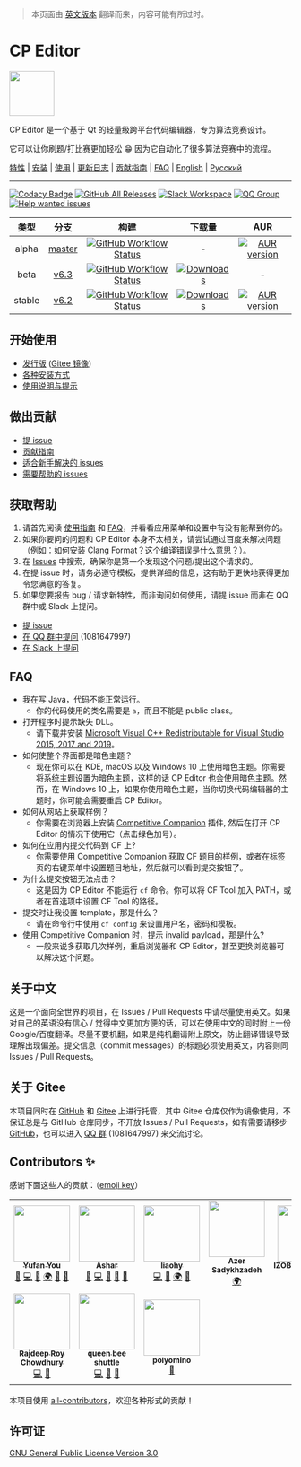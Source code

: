 > 本页面由 [英文版本](README.md) 翻译而来，内容可能有所过时。

# CP Editor

<img src=assets/icon.ico height="80" width="80">

CP Editor 是一个基于 Qt 的轻量级跨平台代码编辑器，专为算法竞赛设计。

它可以让你刷题/打比赛更加轻松 :grin: 因为它自动化了很多算法竞赛中的流程。

[特性](https://cpeditor.github.io/) | [安装](doc/INSTALL_zh-CN.md) | [使用](doc/MANUAL_zh-CN.md) | [更新日志](doc/CHANGELOG.md) | [贡献指南](CONTRIBUTING_zh-CN.md) | [FAQ](#faq) | [English](README.md) | [Русский](README_ru-RU.md)

---

[![Codacy Badge](https://api.codacy.com/project/badge/Grade/ce0f297f31f74485b0d340949d08d605)](https://www.codacy.com/gh/cpeditor/cpeditor)
[![GitHub All Releases](https://img.shields.io/github/downloads/cpeditor/cpeditor/total?label=downloads%40all)](https://github.com/cpeditor/cpeditor/releases)
[![Slack Workspace](https://img.shields.io/badge/join-slack-success)](https://join.slack.com/t/cpeditor/shared_invite/zt-dke1v9xd-zr~QeXJhCzbM9FFOjx6sMA)
[![QQ Group](https://img.shields.io/badge/join-QQ%20chat-success)](https://jq.qq.com/?_wv=1027&k=50eq8yF)
[![Help wanted issues](https://img.shields.io/github/issues/cpeditor/cpeditor/help%20wanted)](https://github.com/cpeditor/cpeditor/issues?q=is%3Aissue+is%3Aopen+label%3A%22help+wanted%22)
<!-- ALL-CONTRIBUTORS-BADGE:START - Do not remove or modify this section --><!-- ALL-CONTRIBUTORS-BADGE:END -->

|  类型  |                            分支                            |                                                                                                        构建                                                                                                        |                                                                     下载量                                                                     |                                                         AUR                                                         |
| :----: | :--------------------------------------------------------: | :----------------------------------------------------------------------------------------------------------------------------------------------------------------------------------------------------------------: | :--------------------------------------------------------------------------------------------------------------------------------------------: | :-----------------------------------------------------------------------------------------------------------------: |
| alpha  | [master](https://github.com/cpeditor/cpeditor/tree/master) | [![GitHub Workflow Status](https://github.com/cpeditor/cpeditor/workflows/CI:%20Build%20Test/badge.svg?branch=master&event=push)](https://github.com/cpeditor/cpeditor/actions?query=event%3Apush+branch%3Amaster) |                                                                       -                                                                        | [![AUR version](https://img.shields.io/aur/version/cpeditor-git)](https://aur.archlinux.org/packages/cpeditor-git/) |
|  beta  |   [v6.3](https://github.com/cpeditor/cpeditor/tree/v6.3)   |   [![GitHub Workflow Status](https://github.com/cpeditor/cpeditor/workflows/CI:%20Build%20Test/badge.svg?branch=v6.3&event=push)](https://github.com/cpeditor/cpeditor/actions?query=event%3Apush+branch%3Av6.3)   | [![Downloads](https://img.shields.io/github/downloads/cpeditor/cpeditor/6.3.1/total)](https://github.com/cpeditor/cpeditor/releases/tag/6.3.1) |                                                          -                                                          |
| stable |   [v6.2](https://github.com/cpeditor/cpeditor/tree/v6.2)   |   [![GitHub Workflow Status](https://github.com/cpeditor/cpeditor/workflows/CI:%20Build%20Test/badge.svg?branch=v6.2&event=push)](https://github.com/cpeditor/cpeditor/actions?query=event%3Apush+branch%3Av6.2)   | [![Downloads](https://img.shields.io/github/downloads/cpeditor/cpeditor/6.2.5/total)](https://github.com/cpeditor/cpeditor/releases/tag/6.2.5) |     [![AUR version](https://img.shields.io/aur/version/cpeditor)](https://aur.archlinux.org/packages/cpeditor/)     |

## 开始使用

- [发行版](https://github.com/cpeditor/cpeditor/releases) ([Gitee 镜像](https://gitee.com/ouuan/cpeditor/releases))
- [各种安装方式](doc/INSTALL_zh-CN.md)
- [使用说明与提示](doc/MANUAL_zh-CN.md)

## 做出贡献

- [提 issue](https://github.com/cpeditor/cpeditor/issues/new/choose)
- [贡献指南](CONTRIBUTING_zh-CN.md)
- [适合新手解决的 issues](https://github.com/cpeditor/cpeditor/issues?q=is%3Aissue+is%3Aopen+label%3A%22good+first+issue%22)
- [需要帮助的 issues](https://github.com/cpeditor/cpeditor/issues?q=is%3Aissue+is%3Aopen+label%3A%22help+wanted%22)

## 获取帮助

1. 请首先阅读 [使用指南](doc/MANUAL_zh-CN.md) 和 [FAQ](#faq)，并看看应用菜单和设置中有没有能帮到你的。
2. 如果你要问的问题和 CP Editor 本身不太相关，请尝试通过百度来解决问题（例如：如何安装 Clang Format？这个编译错误是什么意思？）。
3. 在 [Issues](https://github.com/cpeditor/cpeditor/issues) 中搜索，确保你是第一个发现这个问题/提出这个请求的。
4. 在提 issue 时，请务必遵守模板，提供详细的信息，这有助于更快地获得更加令您满意的答复。
5. 如果您要报告 bug / 请求新特性，而非询问如何使用，请提 issue 而非在 QQ 群中或 Slack 上提问。

- [提 issue](https://github.com/cpeditor/cpeditor/issues/new/choose)
- [在 QQ 群中提问](https://jq.qq.com/?_wv=1027&k=50eq8yF) (1081647997)
- [在 Slack 上提问](https://join.slack.com/t/cpeditor/shared_invite/zt-dke1v9xd-zr~QeXJhCzbM9FFOjx6sMA)

## FAQ

- 我在写 Java，代码不能正常运行。
   - 你的代码使用的类名需要是 `a`，而且不能是 public class。
- 打开程序时提示缺失 DLL。
   - 请下载并安装 [Microsoft Visual C++ Redistributable for Visual Studio 2015, 2017 and 2019](https://support.microsoft.com/en-us/help/2977003/the-latest-supported-visual-c-downloads)。
- 如何使整个界面都是暗色主题？
   - 现在你可以在 KDE, macOS 以及 Windows 10 上使用暗色主题。你需要将系统主题设置为暗色主题，这样的话 CP Editor 也会使用暗色主题。然而，在 Windows 10 上，如果你使用暗色主题，当你切换代码编辑器的主题时，你可能会需要重启 CP Editor。
- 如何从网站上获取样例？
   - 你需要在浏览器上安装 [Competitive Companion](https://github.com/jmerle/competitive-companion) 插件, 然后在打开 CP Editor 的情况下使用它（点击绿色加号）。
- 如何在应用内提交代码到 CF 上?
   - 你需要使用 Competitive Companion 获取 CF 题目的样例，或者在标签页的右键菜单中设置题目地址，然后就可以看到提交按钮了。
- 为什么提交按钮无法点击？
   - 这是因为 CP Editor 不能运行 `cf` 命令。你可以将 CF Tool 加入 PATH，或者在首选项中设置 CF Tool 的路径。
- 提交时让我设置 template，那是什么？
   - 请在命令行中使用 `cf config` 来设置用户名，密码和模板。
- 使用 Competitive Companion 时，提示 invalid payload，那是什么?
   - 一般来说多获取几次样例，重启浏览器和 CP Editor，甚至更换浏览器可以解决这个问题。

## 关于中文

这是一个面向全世界的项目，在 Issues / Pull Requests 中请尽量使用英文。如果对自己的英语没有信心 / 觉得中文更加方便的话，可以在使用中文的同时附上一份 Google/百度翻译。尽量不要机翻，如果是纯机翻请附上原文，防止翻译错误导致理解出现偏差。提交信息（commit messages）的标题必须使用英文，内容则同 Issues / Pull Requests。

## 关于 Gitee

本项目同时在 [GitHub](https://github.com/cpeditor/cpeditor) 和 [Gitee](https://gitee.com/ouuan/cpeditor) 上进行托管，其中 Gitee 仓库仅作为镜像使用，不保证总是与 GitHub 仓库同步，不开放 Issues / Pull Requests，如有需要请移步 [GitHub](https://github.com/cpeditor/cpeditor)，也可以进入 [QQ 群](https://jq.qq.com/?_wv=1027&k=50eq8yF) (1081647997) 来交流讨论。

## Contributors :sparkles:

感谢下面这些人的贡献：（[emoji key](https://allcontributors.org/docs/en/emoji-key)）

<!-- ALL-CONTRIBUTORS-LIST:START - Do not remove or modify this section -->
<!-- prettier-ignore-start -->
<!-- markdownlint-disable -->
<table>
  <tr>
    <td align="center"><a href="https://github.com/ouuan"><img src="https://avatars2.githubusercontent.com/u/30581822?v=4" width="100px;" alt=""/><br /><sub><b>Yufan You</b></sub></a><br /><a href="#maintenance-ouuan" title="Maintenance">🚧</a> <a href="https://github.com/cpeditor/cpeditor/commits?author=ouuan" title="Code">💻</a> <a href="https://github.com/cpeditor/cpeditor/commits?author=ouuan" title="Documentation">📖</a> <a href="#translation-ouuan" title="Translation">🌍</a> <a href="#ideas-ouuan" title="Ideas, Planning, & Feedback">🤔</a> <a href="https://github.com/cpeditor/cpeditor/issues?q=author%3Aouuan" title="Bug reports">🐛</a></td>
    <td align="center"><a href="https://github.com/coder3101"><img src="https://avatars2.githubusercontent.com/u/22212259?v=4" width="100px;" alt=""/><br /><sub><b>Ashar</b></sub></a><br /><a href="#maintenance-coder3101" title="Maintenance">🚧</a> <a href="https://github.com/cpeditor/cpeditor/commits?author=coder3101" title="Code">💻</a> <a href="https://github.com/cpeditor/cpeditor/commits?author=coder3101" title="Documentation">📖</a> <a href="#ideas-coder3101" title="Ideas, Planning, & Feedback">🤔</a> <a href="https://github.com/cpeditor/cpeditor/issues?q=author%3Acoder3101" title="Bug reports">🐛</a></td>
    <td align="center"><a href="https://github.com/neko-para"><img src="https://avatars1.githubusercontent.com/u/26452623?v=4" width="100px;" alt=""/><br /><sub><b>liaohy</b></sub></a><br /><a href="https://github.com/cpeditor/cpeditor/commits?author=neko-para" title="Code">💻</a> <a href="https://github.com/cpeditor/cpeditor/commits?author=neko-para" title="Documentation">📖</a> <a href="#translation-neko-para" title="Translation">🌍</a> <a href="#ideas-neko-para" title="Ideas, Planning, & Feedback">🤔</a></td>
    <td align="center"><a href="http://sadykhzadeh.github.io"><img src="https://avatars1.githubusercontent.com/u/51178055?v=4" width="100px;" alt=""/><br /><sub><b>Azer Sadykhzadeh</b></sub></a><br /><a href="#translation-sadykhzadeh" title="Translation">🌍</a></td>
    <td align="center"><a href="http://izobretatelsoft.moy.su/"><img src="https://avatars0.githubusercontent.com/u/32099652?v=4" width="100px;" alt=""/><br /><sub><b>IZOBRETATEL777</b></sub></a><br /><a href="#translation-IZOBRETATEL777" title="Translation">🌍</a></td>
  </tr>
  <tr>
    <td align="center"><a href="https://www.linkedin.com/in/razdeeproychowdhury"><img src="https://avatars2.githubusercontent.com/u/32531173?v=4" width="100px;" alt=""/><br /><sub><b>Rajdeep Roy Chowdhury</b></sub></a><br /><a href="https://github.com/cpeditor/cpeditor/commits?author=Razdeep" title="Code">💻</a> <a href="#ideas-Razdeep" title="Ideas, Planning, & Feedback">🤔</a></td>
    <td align="center"><a href="https://github.com/testitem"><img src="https://avatars3.githubusercontent.com/u/19212916?v=4" width="100px;" alt=""/><br /><sub><b>queen bee shuttle</b></sub></a><br /><a href="https://github.com/cpeditor/cpeditor/commits?author=testitem" title="Code">💻</a> <a href="#ideas-testitem" title="Ideas, Planning, & Feedback">🤔</a> <a href="https://github.com/cpeditor/cpeditor/issues?q=author%3Atestitem" title="Bug reports">🐛</a></td>
    <td align="center"><a href="https://github.com/polyomino-24"><img src="https://avatars0.githubusercontent.com/u/20138086?v=4" width="100px;" alt=""/><br /><sub><b>polyomino</b></sub></a><br /><a href="https://github.com/cpeditor/cpeditor/commits?author=polyomino-24" title="Documentation">📖</a></td>
  </tr>
</table>

<!-- markdownlint-enable -->
<!-- prettier-ignore-end -->
<!-- ALL-CONTRIBUTORS-LIST:END -->

本项目使用 [all-contributors](https://github.com/all-contributors/all-contributors)，欢迎各种形式的贡献！

许可证
----

[GNU General Public License Version 3.0](https://github.com/cpeditor/cpeditor/blob/master/LICENSE)
